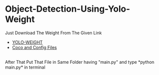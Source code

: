 # Object-Detection-Using-Yolo-Weight
Just Download The Weight From The Given Link
 - <a href="https://pjreddie.com/media/files/yolov3.weights">YOLO-WEIGHT</a>
 - <a href="https://github.com/pjreddie/darknet">Coco and Config Files</a>
 <br>
After That Put That File in Same Folder having "main.py" and type *python main.py* in terminal
